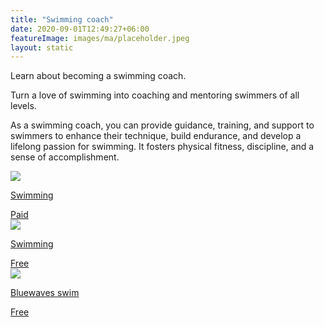 ```yaml
---
title: "Swimming coach"
date: 2020-09-01T12:49:27+06:00
featureImage: images/ma/placeholder.jpeg
layout: static
---
```


Learn about becoming a swimming coach.

Turn a love of swimming into coaching and mentoring swimmers of all levels.

As a swimming coach, you can provide guidance, training, and support to swimmers to enhance their technique, build endurance, and develop a lifelong passion for swimming. It fosters physical fitness, discipline, and a sense of accomplishment.

<a class="ma-link" href="https://www.swimming.org/ios/swimming-teacher-training/"><div class="ma-card ma-card-Learning"><div class="ma-icon"><img src ="/images/icon-pound.png"/></div><div class="ma-name"><p>Swimming</p></div><div class="ma-paid-text"><span>Paid</span></div></div></a><a class="ma-link" href="https://www.swimming.org/ios/2022/03/09/top-10-reasons-become-swimming-teacher/"><div class="ma-card ma-card-Learning"><div class="ma-icon"><img src ="/images/icon-check.png"/></div><div class="ma-name"><p>Swimming</p></div><div class="ma-paid-text"><span>Free </span></div></div></a><a class="ma-link" href="https://www.bluewaveswim.co.uk/blog/develop-your-career-as-a-swimming-teacher/"><div class="ma-card ma-card-Learning"><div class="ma-icon"><img src ="/images/icon-check.png"/></div><div class="ma-name"><p>Bluewaves swim</p></div><div class="ma-paid-text"><span>Free</span></div></div></a>  

<br/><br/>






